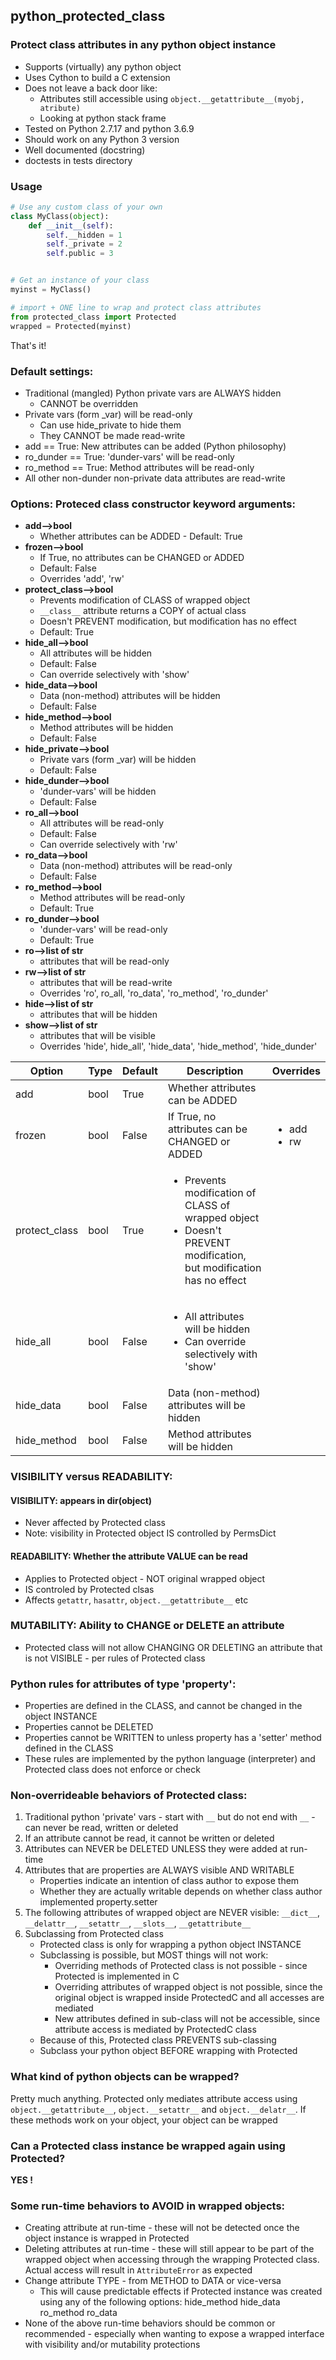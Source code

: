## python_protected_class
### Protect class attributes in any python object instance

- Supports (virtually) any python object
- Uses Cython to build a C extension
- Does not leave a back door like:
    - Attributes still accessible using ```object.__getattribute__(myobj, atribute)```
    - Looking at python stack frame
- Tested on Python 2.7.17 and python 3.6.9
- Should work on any Python 3 version
- Well documented (docstring)
- doctests in tests directory


### Usage
```python
# Use any custom class of your own
class MyClass(object):
    def __init__(self):
        self.__hidden = 1
        self._private = 2
        self.public = 3


# Get an instance of your class
myinst = MyClass()

# import + ONE line to wrap and protect class attributes
from protected_class import Protected
wrapped = Protected(myinst)
```

That's it!


### Default settings:
- Traditional (mangled) Python private vars are ALWAYS hidden
    - CANNOT be overridden
- Private vars (form _var) will be read-only
    - Can use hide_private to hide them
    - They CANNOT be made read-write
- add == True: New attributes can be added (Python philosophy)
- ro_dunder == True: 'dunder-vars' will be  read-only
- ro_method == True: Method attributes will be read-only
- All other non-dunder non-private data attributes are read-write

### Options: Proteced class constructor keyword arguments:

- **add-->bool**
    - Whether attributes can be ADDED - Default: True
- **frozen-->bool**
    - If True, no attributes can be CHANGED or ADDED
    - Default: False
    - Overrides 'add', 'rw'
- **protect_class-->bool**
    - Prevents modification of CLASS of wrapped object
    - ```__class__``` attribute returns a COPY of actual class
    - Doesn't PREVENT modification, but modification has no effect
    - Default: True
- **hide_all-->bool**
    - All attributes will be hidden
    - Default: False
    - Can override selectively with 'show'
- **hide_data-->bool**
    - Data (non-method) attributes will be hidden
    - Default: False
- **hide_method-->bool**
    - Method attributes will be hidden
    - Default: False
- **hide_private-->bool**
    - Private vars (form _var) will be hidden
    - Default: False
- **hide_dunder-->bool**
    - 'dunder-vars' will be hidden
    - Default: False
- **ro_all-->bool**
    - All attributes will be read-only
    - Default: False
    - Can override selectively with 'rw'
- **ro_data-->bool**
    - Data (non-method) attributes will be read-only
    - Default: False
- **ro_method-->bool**
    - Method attributes will be read-only
    - Default: True
- **ro_dunder-->bool**
    - 'dunder-vars' will be  read-only
    - Default: True
- **ro-->list of str**
    - attributes that will be read-only
- **rw-->list of str**
    - attributes that will be read-write
    - Overrides 'ro', ro_all, 'ro_data', 'ro_method', 'ro_dunder'
- **hide-->list of str**
    - attributes that will be hidden
- **show-->list of str**
    - attributes that will be visible
    - Overrides 'hide', hide_all', 'hide_data', 'hide_method', 'hide_dunder'

| Option | Type | Default | Description | Overrides |
| ------ | ---- | ------- | ----------- | --------- |
| add    | bool | True    | Whether attributes can be ADDED | |
| frozen | bool | False   | If True, no attributes can be CHANGED or ADDED | <ul><li>add</li><li>rw</li></ul> | |
| protect_class | bool | True | <ul><li>Prevents modification of CLASS of wrapped object</li><li>Doesn't PREVENT modification, but modification has no effect</li></ul> | |
| hide_all | bool | False | <ul><li>All attributes will be hidden</li><li>Can override selectively with 'show'</li></ul> | |
| hide_data | bool | False | Data (non-method) attributes will be hidden | |
| hide_method | bool | False | Method attributes will be hidden | |





### VISIBILITY versus READABILITY:
#### VISIBILITY: appears in dir(object)
- Never affected by Protected class
- Note: visibility in Protected object IS controlled by PermsDict

#### READABILITY: Whether the attribute VALUE can be read
- Applies to Protected object - NOT original wrapped object
- IS controled by Protected clsas
- Affects ```getattr```, ```hasattr```, ```object.__getattribute__``` etc

### MUTABILITY: Ability to CHANGE or DELETE an attribute
- Protected class will not allow CHANGING OR DELETING an attribute that is not VISIBLE - per rules of Protected class

### Python rules for attributes of type 'property':
- Properties are defined in the CLASS, and cannot be changed in the object INSTANCE
- Properties cannot be DELETED
- Properties cannot be WRITTEN to unless property has a 'setter' method defined in the CLASS
- These rules are implemented by the python language (interpreter) and Protected class does not enforce or check


### Non-overrideable behaviors of Protected class:
1. Traditional python 'private' vars - start with ```__``` but do not end with ```__``` - can never be read, written or deleted
2. If an attribute cannot be read, it cannot be written or deleted
3. Attributes can NEVER be DELETED UNLESS they were added at run-time
4. Attributes that are properties are ALWAYS visible AND WRITABLE
    - Properties indicate an intention of class author to expose them
    - Whether they are actually writable depends on whether class author implemented property.setter
5. The following attributes of wrapped object are NEVER visible:
       ```__dict__```, ```__delattr__```, ```__setattr__```, ```__slots__```, ```__getattribute__```
6. Subclassing from Protected class
    - Protected class is only for wrapping a python object INSTANCE
    - Subclassing is possible, but MOST things will not work:
        - Overriding methods of Protected class is not possible - since Protected is implemented in C
        - Overriding attributes of wrapped object is not possible, since the original object is wrapped inside ProtectedC and all accesses are mediated
        - New attributes defined in sub-class will not be accessible, since attribute access is mediated by ProtectedC class
    - Because of this, Protected class PREVENTS sub-classing
    - Subclass your python object BEFORE wrapping with Protected

### What kind of python objects can be wrapped?
Pretty much anything. Protected only mediates attribute access using ```object.__getattribute__```, ```object.__setattr__``` and ```object.__delatr__```. If these methods work on your object, your object can be wrapped

### Can a Protected class instance be wrapped again using Protected?
**YES !**

### Some run-time behaviors to AVOID in wrapped objects:
- Creating attribute at run-time - these will not be detected once the object instance is wrapped in Protected
- Deleting attributes at run-time - these will still appear to be part of the wrapped object when accessing through the wrapping Protected class. Actual access will result in ```AttributeError``` as expected
- Change attribute TYPE - from METHOD to DATA or vice-versa
    - This will cause predictable effects if Protected instance was created using any of the following options:
          hide_method
          hide_data
          ro_method
          ro_data
- None of the above run-time behaviors should be common or recommended - especially when wanting to expose a wrapped
  interface with visibility and/or mutability protections



